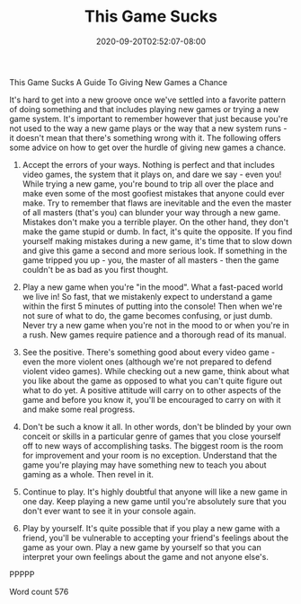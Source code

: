 ﻿---
title: "This Game Sucks"
date: 2020-09-20T02:52:07-08:00
description: "TXT Tips for Web Success"
featured_image: "/images/TXT.jpg"
tags: ["TXT"]
---

This Game Sucks
A Guide To Giving New Games a Chance

It's hard to get into a new groove once we've settled into a favorite pattern of doing something and that includes playing new games or trying a new game system. It's important to remember however that just because you're not used to the way a new game plays or the way that a new system runs - it doesn't mean that there's something wrong with it. The following offers some advice on how to get over the hurdle of giving new games a chance.

1. Accept the errors of your ways. Nothing is perfect and that includes video games, the system that it plays on, and dare we say - even you! While trying a new game, you're bound to trip all over the place and make even some of the most goofiest mistakes that anyone could ever make. Try to remember that flaws are inevitable and the even the master of all masters (that's you) can blunder your way through a new game. Mistakes don't make you a terrible player. On the other hand, they don't make the game stupid or dumb. In fact, it's quite the opposite. If you find yourself making mistakes during a new game, it's time that to slow down and give this game a second and more serious look. If something in the game tripped you up - you, the master of all masters - then the game couldn't be as bad as you first thought.

2. Play a new game when you're "in the mood". What a fast-paced world we live in! So fast, that we mistakenly expect to understand a game within the first 5 minutes of putting into the console! Then when we're not sure of what to do, the game becomes confusing, or just dumb. Never try a new game when you're not in the mood to or when you're in a rush. New games require patience and a thorough read of its manual. 

3. See the positive. There's something good about every video game - even the more violent ones (although we're not prepared to defend violent video games). While checking out a new game, think about what you like about the game as opposed to what you can't quite figure out what to do yet. A positive attitude will carry on to other aspects of the game and before you know it, you'll be encouraged to carry on with it and make some real progress.

4. Don't be such a know it all. In other words, don't be blinded by your own conceit or skills in a particular genre of games that you close yourself off to new ways of accomplishing tasks. The biggest room is the room for improvement and your room is no exception. Understand that the game you're playing may have something new to teach you about gaming as a whole. Then revel in it. 

5. Continue to play. It's highly doubtful that anyone will like a new game in one day. Keep playing a new game until you're absolutely sure that you don't ever want to see it in your console again. 

6. Play by yourself. It's quite possible that if you play a new game with a friend, you'll be vulnerable to accepting your friend's feelings about the game as your own. Play a new game by yourself so that you can interpret your own feelings about the game and not anyone else's.

PPPPP

Word count 576

